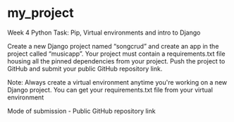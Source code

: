 # my_project
 Week 4 Python Task: Pip, Virtual environments and intro to Django 



Create a new Django project named “songcrud” and create an app in the project called “musicapp”. Your project must contain a requirements.txt file housing all the pinned dependencies from your project. Push the project to GitHub and submit your public GitHub repository link.

Note: Always create a virtual environment anytime you're working on a new Django project. You can get your requirements.txt file from your virtual environment 

 

Mode of submission - Public GitHub repository link

 

